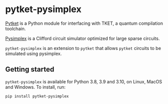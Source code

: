 # pytket-pysimplex

[Pytket](https://cqcl.github.io/tket/pytket/api/index.html) is a Python module for interfacing
with TKET, a quantum compilation toolchain.

[Pysimplex](https://github.com/CQCL/simplex) is a Clifford circuit simulator
optimized for large sparse circuits.

`pytket-pysimplex` is an extension to `pytket` that allows `pytket` circuits to
be simulated using pysimplex.

## Getting started

`pytket-pysimplex` is available for Python 3.8, 3.9 and 3.10, on Linux, MacOS
and Windows. To install, run:

```pip install pytket-pysimplex```
